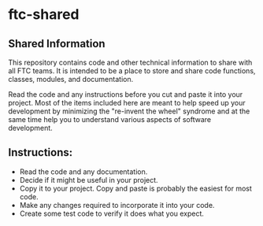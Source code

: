 # ftc-shared
## Shared Information
This repository contains code and other technical information to share with all FTC teams.
It is intended to be a place to store and share code functions, classes, modules, and documentation.

Read the code and any instructions before you cut and paste it into your project. Most of the items included here are meant to help speed up your development by minimizing the "re-invent the wheel" syndrome and at the same time help you to understand various aspects of software development.
## Instructions:
- Read the code and any documentation.
- Decide if it might be useful in your project.
- Copy it to your project. Copy and paste is probably the easiest for most code.
- Make any changes required to incorporate it into your code.
- Create some test code to verify it does what you expect.
